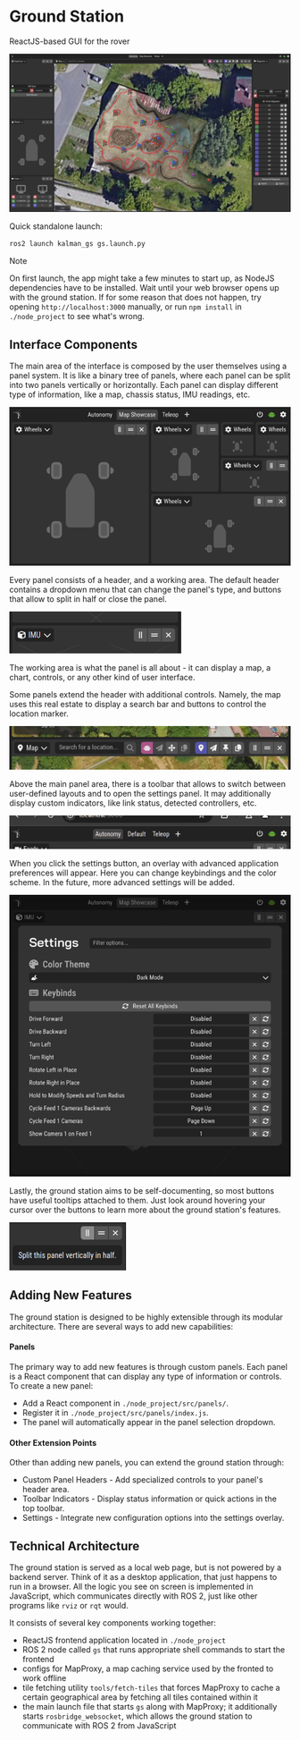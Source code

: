 # Ground Station

ReactJS-based GUI for the rover

![](docs/ui.jpg)

Quick standalone launch:

```bash
ros2 launch kalman_gs gs.launch.py
```

> [!NOTE]
> On first launch, the app might take a few minutes to start up, as NodeJS dependencies have to be installed.
> Wait until your web browser opens up with the ground station.
> If for some reason that does not happen, try opening `http://localhost:3000` manually, or run `npm install` in `./node_project` to see what's wrong.

## Interface Components

The main area of the interface is composed by the user themselves using a panel system. It is like a binary tree of panels, where each panel can be split into two panels vertically or horizontally. Each panel can display different type of information, like a map, chassis status, IMU readings, etc.

![](./docs/panels.png)

Every panel consists of a header, and a working area. The default header contains a dropdown menu that can change the panel's type, and buttons that allow to split in half or close the panel.

![](./docs/panel-header.png)

The working area is what the panel is all about - it can display a map, a chart, controls, or any other kind of user interface.

Some panels extend the header with additional controls. Namely, the map uses this real estate to display a search bar and buttons to control the location marker.

![](./docs/map-header.png)

Above the main panel area, there is a toolbar that allows to switch between user-defined layouts and to open the settings panel. It may additionally display custom indicators, like link status, detected controllers, etc.

![](./docs/toolbar.png)

When you click the settings button, an overlay with advanced application preferences will appear. Here you can change keybindings and the color scheme. In the future, more advanced settings will be added.

![](./docs/settings.png)

Lastly, the ground station aims to be self-documenting, so most buttons have useful tooltips attached to them. Just look around hovering your cursor over the buttons to learn more about the ground station's features.

![](./docs/tooltip.png)

## Adding New Features

The ground station is designed to be highly extensible through its modular architecture. There are several ways to add new capabilities:

#### Panels

The primary way to add new features is through custom panels. Each panel is a React component that can display any type of information or controls. To create a new panel:

- Add a React component in `./node_project/src/panels/`.
- Register it in `./node_project/src/panels/index.js`.
- The panel will automatically appear in the panel selection dropdown.

#### Other Extension Points

Other than adding new panels, you can extend the ground station through:

- Custom Panel Headers - Add specialized controls to your panel's header area.
- Toolbar Indicators - Display status information or quick actions in the top toolbar.
- Settings - Integrate new configuration options into the settings overlay.

## Technical Architecture

The ground station is served as a local web page, but is not powered by a backend server. Think of it as a desktop application, that just happens to run in a browser. All the logic you see on screen is implemented in JavaScript, which communicates directly with ROS 2, just like other programs like `rviz` or `rqt` would.

It consists of several key components working together:

- ReactJS frontend application located in `./node_project`
- ROS 2 node called `gs` that runs appropriate shell commands to start the frontend
- configs for MapProxy, a map caching service used by the fronted to work offline
- tile fetching utility `tools/fetch-tiles` that forces MapProxy to cache a certain geographical area by fetching all tiles contained within it
- the main launch file that starts `gs` along with MapProxy; it additionally starts `rosbridge_websocket`, which allows the ground station to communicate with ROS 2 from JavaScript
